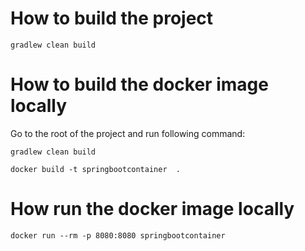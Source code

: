 How to build the project
========================

	gradlew clean build

How to build the docker image locally
=====================================

Go to the root of the project and run following command:

	gradlew clean build

	docker build -t springbootcontainer  .

How run the docker image locally
=====================================
	
	docker run --rm -p 8080:8080 springbootcontainer

